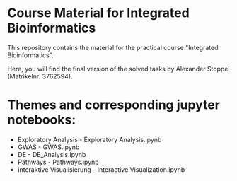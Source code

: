 # Course Material for Integrated Bioinformatics
This repository contains the material for the practical course "Integrated Bioinformatics".

Here, you will find the final version of the solved tasks by Alexander Stoppel (Matrikelnr. 3762594). 

# Themes and corresponding jupyter notebooks: 
* Exploratory Analysis - Exploratory Analysis.ipynb
* GWAS - GWAS.ipynb
* DE - DE_Analysis.ipynb
* Pathways - Pathways.ipynb
* interaktive Visualisierung - Interactive Visualization.ipynb
